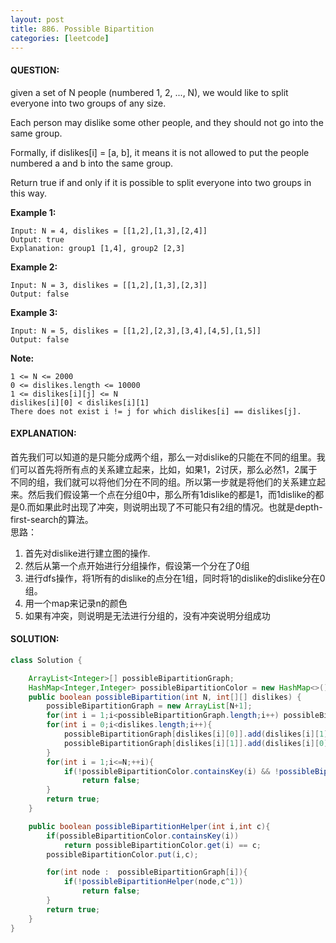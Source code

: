 ```yaml
---
layout: post
title: 886. Possible Bipartition
categories: [leetcode]
---
```

#### QUESTION:
given a set of N people (numbered 1, 2, ..., N), we would like to split everyone into two groups of any size.

Each person may dislike some other people, and they should not go into the same group. 

Formally, if dislikes[i] = [a, b], it means it is not allowed to put the people numbered a and b into the same group.

Return true if and only if it is possible to split everyone into two groups in this way.

 

**Example 1:**

```
Input: N = 4, dislikes = [[1,2],[1,3],[2,4]]
Output: true
Explanation: group1 [1,4], group2 [2,3]
```
**Example 2:**
```
Input: N = 3, dislikes = [[1,2],[1,3],[2,3]]
Output: false
```
**Example 3:**
```
Input: N = 5, dislikes = [[1,2],[2,3],[3,4],[4,5],[1,5]]
Output: false
``` 

**Note:**
```
1 <= N <= 2000
0 <= dislikes.length <= 10000
1 <= dislikes[i][j] <= N
dislikes[i][0] < dislikes[i][1]
There does not exist i != j for which dislikes[i] == dislikes[j].
```

#### EXPLANATION:
首先我们可以知道的是只能分成两个组，那么一对dislike的只能在不同的组里。我们可以首先将所有点的关系建立起来，比如，如果1，2讨厌，那么必然1，2属于不同的组，我们就可以将他们分在不同的组。所以第一步就是将他们的关系建立起来。然后我们假设第一个点在分组0中，那么所有1dislike的都是1，而1dislike的都是0.而如果此时出现了冲突，则说明出现了不可能只有2组的情况。也就是depth-first-search的算法。  
思路：  
1. 首先对dislike进行建立图的操作.
2. 然后从第一个点开始进行分组操作，假设第一个分在了0组
3. 进行dfs操作，将1所有的dislike的点分在1组，同时将1的dislike的dislike分在0组。
4. 用一个map来记录n的颜色
5. 如果有冲突，则说明是无法进行分组的，没有冲突说明分组成功

#### SOLUTION:
```java
class Solution {

    ArrayList<Integer>[] possibleBipartitionGraph;
    HashMap<Integer,Integer> possibleBipartitionColor = new HashMap<>();
    public boolean possibleBipartition(int N, int[][] dislikes) {
        possibleBipartitionGraph = new ArrayList[N+1];
        for(int i = 1;i<possibleBipartitionGraph.length;i++) possibleBipartitionGraph[i] = new ArrayList<Integer>();
        for(int i = 0;i<dislikes.length;i++){
            possibleBipartitionGraph[dislikes[i][0]].add(dislikes[i][1]);
            possibleBipartitionGraph[dislikes[i][1]].add(dislikes[i][0]);
        }
        for(int i = 1;i<=N;++i){
            if(!possibleBipartitionColor.containsKey(i) && !possibleBipartitionHelper(i,0))
                return false;
        }
        return true;
    }

    public boolean possibleBipartitionHelper(int i,int c){
        if(possibleBipartitionColor.containsKey(i))
            return possibleBipartitionColor.get(i) == c;
        possibleBipartitionColor.put(i,c);

        for(int node :  possibleBipartitionGraph[i]){
            if(!possibleBipartitionHelper(node,c^1))
                return false;
        }
        return true;
    }
}
```


